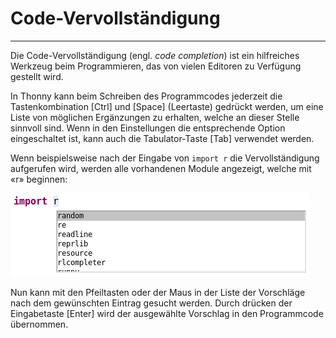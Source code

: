 # Code-Vervollständigung
---

Die Code-Vervollständigung (engl. *code completion*) ist ein hilfreiches Werkzeug beim Programmieren, das von vielen Editoren zu Verfügung gestellt wird.

In Thonny kann beim Schreiben des Programmcodes jederzeit die Tastenkombination [Ctrl] und [Space] (Leertaste) gedrückt werden, um eine Liste von möglichen Ergänzungen zu erhalten, welche an dieser Stelle sinnvoll sind. Wenn in den Einstellungen die entsprechende Option eingeschaltet ist, kann auch die Tabulator-Taste [Tab] verwendet werden.

Wenn beispielsweise nach der Eingabe von `import r` die Vervollständigung aufgerufen wird, werden alle vorhandenen Module angezeigt, welche mit «r» beginnen:

![Thonny: Automatische Vervollständigung](./code-completion.png)

Nun kann mit den Pfeiltasten oder der Maus in der Liste der Vorschläge nach dem gewünschten Eintrag gesucht werden. Durch drücken der Eingabetaste [Enter] wird der ausgewählte Vorschlag in den Programmcode übernommen.
